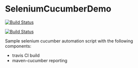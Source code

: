 # SeleniumCucumberDemo
[![Build Status](https://travis-ci.org/quixoticmonk/SeleniumCucumberDemo.svg?branch=master)](https://travis-ci.org/quixoticmonk/SeleniumCucumberDemo)

[![Build Status](https://cloud.drone.io/api/badges/quixoticmonk/SeleniumCucumberDemo/status.svg)](https://cloud.drone.io/quixoticmonk/SeleniumCucumberDemo)

Sample selenium cucumber automation script with the following components:
  - travis CI build
  - maven-cucumber reporting
 
